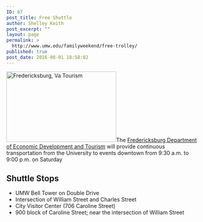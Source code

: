 ```yaml
---
ID: 67
post_title: Free Shuttle
author: Shelley Keith
post_excerpt: ""
layout: page
permalink: >
  http://www.umw.edu/familyweekend/free-trolley/
published: true
post_date: 2016-08-01 18:58:02
---
```

<img class="alignright size-full wp-image-68" src="http://www.umw.edu/familyweekend/wp-content/uploads/sites/25/2016/08/fburgva.png" alt="Fredericksburg, Va Tourism" width="288" height="185" />The <a href="http://www.fredericksburgva.com/">Fredericksburg Department of Economic Development and Tourism</a> will provide continuous transportation from the University to events downtown from 9:30 a.m. to 9:00 p.m. on Saturday
<h2>Shuttle Stops</h2>
<ul>
 	<li>UMW Bell Tower on Double Drive</li>
 	<li>Intersection of William Street and Charles Street</li>
 	<li>City Visitor Center (706 Caroline Street)</li>
 	<li>900 block of Caroline Street; near the intersection of William Street</li>
</ul>